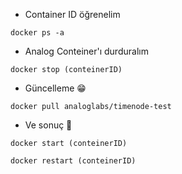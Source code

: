 * Container ID öğrenelim

```console
docker ps -a
```


* Analog Conteiner'ı durduralım

```console
docker stop (conteinerID)
```

* Güncelleme 😁

```console
docker pull analoglabs/timenode-test
```

* Ve sonuç 🐅

```console
docker start (conteinerID)
```

```console
docker restart (conteinerID)
```
